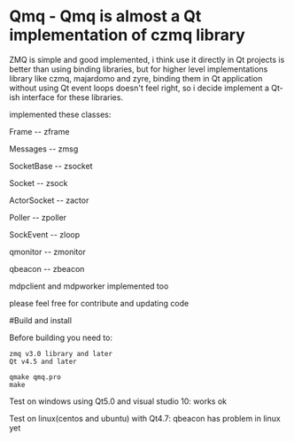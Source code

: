 # Qmq - Qmq is almost a Qt implementation of czmq library

ZMQ is simple and good implemented, i think use it directly in Qt projects is better than using binding libraries, but for higher level implementations library like czmq, majardomo and zyre, binding them in Qt application without using Qt event loops doesn't feel right, so i decide implement a Qt-ish interface for these libraries.

implemented these classes:

Frame -- zframe

Messages -- zmsg

SocketBase -- zsocket

Socket -- zsock

ActorSocket -- zactor

Poller -- zpoller

SockEvent -- zloop

qmonitor -- zmonitor

qbeacon -- zbeacon

mdpclient and mdpworker implemented too 

please feel free for contribute and updating code 

#Build and install

Before building you need to: 

    zmq v3.0 library and later 
    Qt v4.5 and later
    
    qmake qmq.pro
    make

Test on windows using Qt5.0 and visual studio 10: works ok

Test on linux(centos and ubuntu) with Qt4.7: qbeacon has problem in linux yet
